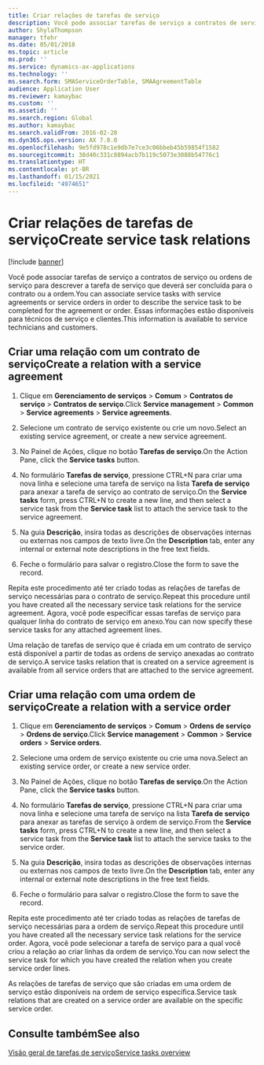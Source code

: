 ```yaml
---
title: Criar relações de tarefas de serviço
description: Você pode associar tarefas de serviço a contratos de serviço ou ordens de serviço para descrever a tarefa de serviço que deverá ser concluída para o contrato ou a ordem.
author: ShylaThompson
manager: tfehr
ms.date: 05/01/2018
ms.topic: article
ms.prod: ''
ms.service: dynamics-ax-applications
ms.technology: ''
ms.search.form: SMAServiceOrderTable, SMAAgreementTable
audience: Application User
ms.reviewer: kamaybac
ms.custom: ''
ms.assetid: ''
ms.search.region: Global
ms.author: kamaybac
ms.search.validFrom: 2016-02-28
ms.dyn365.ops.version: AX 7.0.0
ms.openlocfilehash: 9e5fd978c1e9db7e7ce3c06bbeb45b59854f1582
ms.sourcegitcommit: 38d40c331c8894acb7b119c5073e3088b54776c1
ms.translationtype: HT
ms.contentlocale: pt-BR
ms.lasthandoff: 01/15/2021
ms.locfileid: "4974651"
---
```

# <a name="create-service-task-relations"></a><span data-ttu-id="9c586-103">Criar relações de tarefas de serviço</span><span class="sxs-lookup"><span data-stu-id="9c586-103">Create service task relations</span></span>    

[!include [banner](../includes/banner.md)]

<span data-ttu-id="9c586-104">Você pode associar tarefas de serviço a contratos de serviço ou ordens de serviço para descrever a tarefa de serviço que deverá ser concluída para o contrato ou a ordem.</span><span class="sxs-lookup"><span data-stu-id="9c586-104">You can associate service tasks with service agreements or service orders in order to describe the service task to be completed for the agreement or order.</span></span> <span data-ttu-id="9c586-105">Essas informações estão disponíveis para técnicos de serviço e clientes.</span><span class="sxs-lookup"><span data-stu-id="9c586-105">This information is available to service technicians and customers.</span></span>

## <a name="create-a-relation-with-a-service-agreement"></a><span data-ttu-id="9c586-106">Criar uma relação com um contrato de serviço</span><span class="sxs-lookup"><span data-stu-id="9c586-106">Create a relation with a service agreement</span></span>

1.  <span data-ttu-id="9c586-107">Clique em **Gerenciamento de serviços** \> **Comum** \> **Contratos de serviço** \> **Contratos de serviço**.</span><span class="sxs-lookup"><span data-stu-id="9c586-107">Click **Service management** \> **Common** \> **Service agreements** \> **Service agreements**.</span></span>

2.  <span data-ttu-id="9c586-108">Selecione um contrato de serviço existente ou crie um novo.</span><span class="sxs-lookup"><span data-stu-id="9c586-108">Select an existing service agreement, or create a new service agreement.</span></span>

3.  <span data-ttu-id="9c586-109">No Painel de Ações, clique no botão **Tarefas de serviço**.</span><span class="sxs-lookup"><span data-stu-id="9c586-109">On the Action Pane, click the **Service tasks** button.</span></span>

4.  <span data-ttu-id="9c586-110">No formulário **Tarefas de serviço**, pressione CTRL+N para criar uma nova linha e selecione uma tarefa de serviço na lista **Tarefa de serviço** para anexar a tarefa de serviço ao contrato de serviço.</span><span class="sxs-lookup"><span data-stu-id="9c586-110">On the **Service tasks** form, press CTRL+N to create a new line, and then select a service task from the **Service task** list to attach the service task to the service agreement.</span></span>

5.  <span data-ttu-id="9c586-111">Na guia **Descrição**, insira todas as descrições de observações internas ou externas nos campos de texto livre.</span><span class="sxs-lookup"><span data-stu-id="9c586-111">On the **Description** tab, enter any internal or external note descriptions in the free text fields.</span></span>

6.  <span data-ttu-id="9c586-112">Feche o formulário para salvar o registro.</span><span class="sxs-lookup"><span data-stu-id="9c586-112">Close the form to save the record.</span></span>

<span data-ttu-id="9c586-113">Repita este procedimento até ter criado todas as relações de tarefas de serviço necessárias para o contrato de serviço.</span><span class="sxs-lookup"><span data-stu-id="9c586-113">Repeat this procedure until you have created all the necessary service task relations for the service agreement.</span></span> <span data-ttu-id="9c586-114">Agora, você pode especificar essas tarefas de serviço para qualquer linha do contrato de serviço em anexo.</span><span class="sxs-lookup"><span data-stu-id="9c586-114">You can now specify these service tasks for any attached agreement lines.</span></span>

<span data-ttu-id="9c586-115">Uma relação de tarefas de serviço que é criada em um contrato de serviço está disponível a partir de todas as ordens de serviço anexadas ao contrato de serviço.</span><span class="sxs-lookup"><span data-stu-id="9c586-115">A service tasks relation that is created on a service agreement is available from all service orders that are attached to the service agreement.</span></span>

## <a name="create-a-relation-with-a-service-order"></a><span data-ttu-id="9c586-116">Criar uma relação com uma ordem de serviço</span><span class="sxs-lookup"><span data-stu-id="9c586-116">Create a relation with a service order</span></span>

1.  <span data-ttu-id="9c586-117">Clique em **Gerenciamento de serviços** \> **Comum** \> **Ordens de serviço** \> **Ordens de serviço**.</span><span class="sxs-lookup"><span data-stu-id="9c586-117">Click **Service management** \> **Common** \> **Service orders** \> **Service orders**.</span></span>

2.  <span data-ttu-id="9c586-118">Selecione uma ordem de serviço existente ou crie uma nova.</span><span class="sxs-lookup"><span data-stu-id="9c586-118">Select an existing service order, or create a new service order.</span></span>

3.  <span data-ttu-id="9c586-119">No Painel de Ações, clique no botão **Tarefas de serviço**.</span><span class="sxs-lookup"><span data-stu-id="9c586-119">On the Action Pane, click the **Service tasks** button.</span></span>

4.  <span data-ttu-id="9c586-120">No formulário **Tarefas de serviço**, pressione CTRL+N para criar uma nova linha e selecione uma tarefa de serviço na lista **Tarefa de serviço** para anexar as tarefas de serviço à ordem de serviço.</span><span class="sxs-lookup"><span data-stu-id="9c586-120">From the **Service tasks** form, press CTRL+N to create a new line, and then select a service task from the **Service task** list to attach the service tasks to the service order.</span></span>

5.  <span data-ttu-id="9c586-121">Na guia **Descrição**, insira todas as descrições de observações internas ou externas nos campos de texto livre.</span><span class="sxs-lookup"><span data-stu-id="9c586-121">On the **Description** tab, enter any internal or external note descriptions in the free text fields.</span></span>

6.  <span data-ttu-id="9c586-122">Feche o formulário para salvar o registro.</span><span class="sxs-lookup"><span data-stu-id="9c586-122">Close the form to save the record.</span></span>

<span data-ttu-id="9c586-123">Repita este procedimento até ter criado todas as relações de tarefas de serviço necessárias para a ordem de serviço.</span><span class="sxs-lookup"><span data-stu-id="9c586-123">Repeat this procedure until you have created all the necessary service task relations for the service order.</span></span> <span data-ttu-id="9c586-124">Agora, você pode selecionar a tarefa de serviço para a qual você criou a relação ao criar linhas da ordem de serviço.</span><span class="sxs-lookup"><span data-stu-id="9c586-124">You can now select the service task for which you have created the relation when you create service order lines.</span></span>

<span data-ttu-id="9c586-125">As relações de tarefas de serviço que são criadas em uma ordem de serviço estão disponíveis na ordem de serviço específica.</span><span class="sxs-lookup"><span data-stu-id="9c586-125">Service task relations that are created on a service order are available on the specific service order.</span></span>

## <a name="see-also"></a><span data-ttu-id="9c586-126">Consulte também</span><span class="sxs-lookup"><span data-stu-id="9c586-126">See also</span></span>

[<span data-ttu-id="9c586-127">Visão geral de tarefas de serviço</span><span class="sxs-lookup"><span data-stu-id="9c586-127">Service tasks overview</span></span>](service-tasks.md)


  


